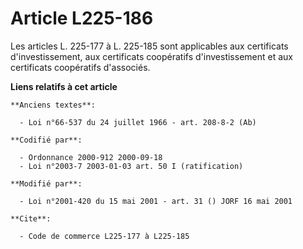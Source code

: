 # Article L225-186

Les articles L. 225-177 à L. 225-185 sont applicables aux certificats d'investissement, aux certificats coopératifs
d'investissement et aux certificats coopératifs d'associés.

**Liens relatifs à cet article**

	**Anciens textes**:

	  - Loi n°66-537 du 24 juillet 1966 - art. 208-8-2 (Ab)

	**Codifié par**:

	  - Ordonnance 2000-912 2000-09-18
	  - Loi n°2003-7 2003-01-03 art. 50 I (ratification)

	**Modifié par**:

	  - Loi n°2001-420 du 15 mai 2001 - art. 31 () JORF 16 mai 2001

	**Cite**:

	  - Code de commerce L225-177 à L225-185
